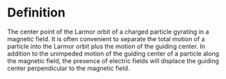 # Definition

The center point of the Larmor orbit of a charged particle gyrating in a
magnetic field. It is often convenient to separate the total motion of a
particle into the Larmor orbit plus the motion of the guiding center. In
addition to the unimpeded motion of the guiding center of a particle
along the magnetic field, the presence of electric fields will displace
the guiding center perpendicular to the magnetic field.
